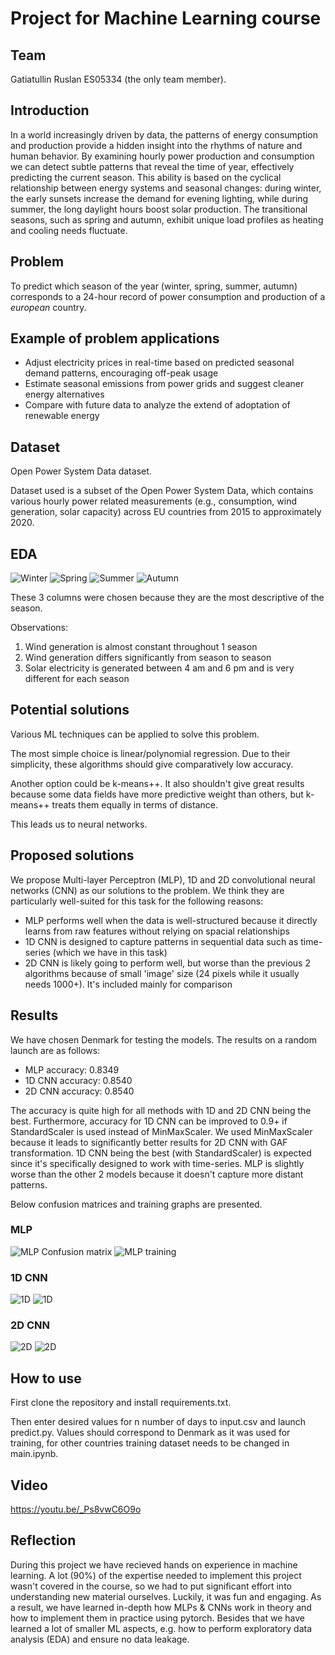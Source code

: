 # Project for Machine Learning course

## Team
Gatiatullin Ruslan ES05334 (the only team member).

## Introduction
In a world increasingly driven by data, the patterns of energy consumption and production provide a hidden insight into the rhythms of nature and human behavior. By examining hourly power production and consumption we can detect subtle patterns that reveal the time of year, effectively predicting the current season. This ability is based on the cyclical relationship between energy systems and seasonal changes: during winter, the early sunsets increase the demand for evening lighting, while during summer, the long daylight hours boost solar production. The transitional seasons, such as spring and autumn, exhibit unique load profiles as heating and cooling needs fluctuate.
## Problem
To predict which season of the year (winter, spring, summer, autumn) corresponds to a 24-hour record of power consumption and production of a *european* country.
## Example of problem applications
* Adjust electricity prices in real-time based on predicted seasonal demand patterns, encouraging off-peak usage
* Estimate seasonal emissions from power grids and suggest cleaner energy alternatives
* Compare with future data to analyze the extend of adoptation of renewable energy

## Dataset
Open Power System Data dataset. 

Dataset used is a subset of the Open Power System Data, which contains various hourly power
related measurements (e.g., consumption, wind generation, solar capacity) across EU 
countries from 2015 to approximately 2020.

## EDA
![Winter](images/winter.png)
![Spring](images/spring.png)
![Summer](images/summer.png)
![Autumn](images/autumn.png)

These 3 columns were chosen because they are the most descriptive of the season. 

Observations:
1. Wind generation is almost constant throughout 1 season
2. Wind generation differs significantly from season to season
3. Solar electricity is generated between 4 am and 6 pm and is very different for each season

## Potential solutions
Various ML techniques can be applied to solve this problem.

The most simple choice is linear/polynomial regression. Due to their simplicity, these algorithms should give comparatively low accuracy.

Another option could be k-means++. It also shouldn't give great results because some data fields have more predictive weight than others, but k-means++ treats them equally in terms of distance.

This leads us to neural networks.

## Proposed solutions
We propose Multi-layer Perceptron (MLP), 1D and 2D convolutional neural networks (CNN) as our solutions to the problem. We think they are particularly well-suited for this task for the following reasons:

* MLP performs well when the data is well-structured because it directly learns from raw features without relying on spacial relationships
* 1D CNN is designed to capture patterns in sequential data such as time-series (which we have in this task)
* 2D CNN is likely going to perform well, but worse than the previous 2 algorithms because of small 'image' size (24 pixels while it usually needs 1000+). It's included mainly for comparison

## Results
We have chosen Denmark for testing the models. The results on a random launch are as follows:

* MLP accuracy: 0.8349
* 1D CNN accuracy: 0.8540
* 2D CNN accuracy: 0.8540

The accuracy is quite high for all methods with 1D and 2D CNN being the best. Furthermore, accuracy for 1D CNN can be improved to 0.9+ if StandardScaler is used instead of MinMaxScaler. We used MinMaxScaler because it leads to significantly better results for 2D CNN with GAF transformation. 1D CNN being the best (with StandardScaler) is expected since it's specifically designed to work with time-series. MLP is slightly worse than the other 2 models because it doesn't capture more distant patterns.

Below confusion matrices and training graphs are presented.
### MLP
![MLP Confusion matrix](images/MLP_confusion.png)
![MLP training](images/MLP_graphs.png)

### 1D CNN
![1D](images/1D-CNN_confusion.png)
![1D](images/1D-CNN_graphs.png)

### 2D CNN
![2D](images/2D-CNN_confusion.png)
![2D](images/2D-CNN_graphs.png)


## How to use
First clone the repository and install requirements.txt.

Then enter desired values for n number of days to input.csv and launch predict.py. Values should correspond to Denmark as it was used for training, for other countries training dataset needs to be changed in main.ipynb.

## Video
https://youtu.be/_Ps8vwC6O9o

## Reflection
During this project we have recieved hands on experience in machine learning. A lot (90%) of the expertise needed to implement this project wasn't covered in the course, so we had to put significant effort into understanding new material ourselves. Luckily, it was fun and engaging. As a result, we have learned in-depth how MLPs & CNNs work in theory and how to implement them in practice using pytorch. Besides that we have learned a lot of smaller ML aspects, e.g. how to perform exploratory data analysis (EDA) and ensure no data leakage.
